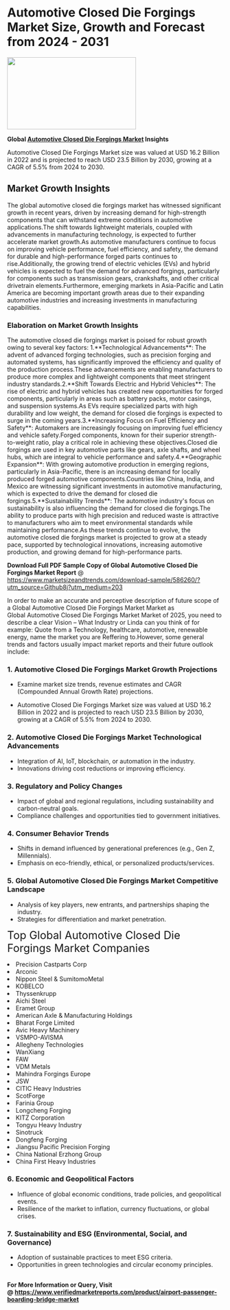 <H1>Automotive Closed Die Forgings Market Size, Growth and Forecast from 2024 - 2031</H1><img class="aligncenter size-medium wp-image-584254" src="https://thirdeyenews.in/wp-content/uploads/2024/09/Global-Market-Research-300x168.jpeg" alt="" width="300" height="168" /><p><strong>Global&nbsp;<a href="https://www.marketsizeandtrends.com/download-sample/586260/?utm_source=Github8j?utm_medium=203">Automotive Closed Die Forgings Market</a> Insights</strong></p><p>Automotive Closed Die Forgings Market size was valued at USD 16.2 Billion in 2022 and is projected to reach USD 23.5 Billion by 2030, growing at a CAGR of 5.5% from 2024 to 2030.</p><p><h2>Market Growth Insights</h2> The global automotive closed die forgings market has witnessed significant growth in recent years, driven by increasing demand for high-strength components that can withstand extreme conditions in automotive applications.The shift towards lightweight materials, coupled with advancements in manufacturing technology, is expected to further accelerate market growth.As automotive manufacturers continue to focus on improving vehicle performance, fuel efficiency, and safety, the demand for durable and high-performance forged parts continues to rise.Additionally, the growing trend of electric vehicles (EVs) and hybrid vehicles is expected to fuel the demand for advanced forgings, particularly for components such as transmission gears, crankshafts, and other critical drivetrain elements.Furthermore, emerging markets in Asia-Pacific and Latin America are becoming important growth areas due to their expanding automotive industries and increasing investments in manufacturing capabilities.<h3>Elaboration on Market Growth Insights</h3> The automotive closed die forgings market is poised for robust growth owing to several key factors: 1.**Technological Advancements**: The advent of advanced forging technologies, such as precision forging and automated systems, has significantly improved the efficiency and quality of the production process.These advancements are enabling manufacturers to produce more complex and lightweight components that meet stringent industry standards.2.**Shift Towards Electric and Hybrid Vehicles**: The rise of electric and hybrid vehicles has created new opportunities for forged components, particularly in areas such as battery packs, motor casings, and suspension systems.As EVs require specialized parts with high durability and low weight, the demand for closed die forgings is expected to surge in the coming years.3.**Increasing Focus on Fuel Efficiency and Safety**: Automakers are increasingly focusing on improving fuel efficiency and vehicle safety.Forged components, known for their superior strength-to-weight ratio, play a critical role in achieving these objectives.Closed die forgings are used in key automotive parts like gears, axle shafts, and wheel hubs, which are integral to vehicle performance and safety.4.**Geographic Expansion**: With growing automotive production in emerging regions, particularly in Asia-Pacific, there is an increasing demand for locally produced forged automotive components.Countries like China, India, and Mexico are witnessing significant investments in automotive manufacturing, which is expected to drive the demand for closed die forgings.5.**Sustainability Trends**: The automotive industry's focus on sustainability is also influencing the demand for closed die forgings.The ability to produce parts with high precision and reduced waste is attractive to manufacturers who aim to meet environmental standards while maintaining performance.As these trends continue to evolve, the automotive closed die forgings market is projected to grow at a steady pace, supported by technological innovations, increasing automotive production, and growing demand for high-performance parts.<p><span class=""><strong>Download Full PDF Sample Copy of Global Automotive Closed Die Forgings Market Report</strong> @ <a href="https://www.marketsizeandtrends.com/download-sample/586260/?utm_source=Github8j?utm_medium=203" target="_blank">https://www.marketsizeandtrends.com/download-sample/586260/?utm_source=Github8j?utm_medium=203</a></span></p><p>In order to make an accurate and perceptive description of future scope of a Global&nbsp;Automotive Closed Die Forgings Market Market as Global&nbsp;Automotive Closed Die Forgings Market Market of 2025, you need to describe a clear Vision &ndash; What Industry or Linda can you think of for example: Quote from a Technology, healthcare, automotive, renewable energy, name the market you are Reffering to.However, some general trends and factors usually impact market reports and their future outlook include:</p><h3>1.&nbsp;<strong>Automotive Closed Die Forgings Market Growth Projections</strong></h3><ul><li>Examine market size trends, revenue estimates and CAGR (Compounded Annual Growth Rate) projections.</li><li><p>Automotive Closed Die Forgings Market size was valued at USD 16.2 Billion in 2022 and is projected to reach USD 23.5 Billion by 2030, growing at a CAGR of 5.5% from 2024 to 2030.</p></li></ul><h3>2.&nbsp;<strong>Automotive Closed Die Forgings Market Technological Advancements</strong></h3><ul><li>Integration of AI, IoT, blockchain, or automation in the industry.</li><li>Innovations driving cost reductions or improving efficiency.</li></ul><h3>3.&nbsp;<strong>Regulatory and Policy Changes</strong></h3><ul><li>Impact of global and regional regulations, including sustainability and carbon-neutral goals.</li><li>Compliance challenges and opportunities tied to government initiatives.</li></ul><h3>4.&nbsp;<strong>Consumer Behavior Trends</strong></h3><ul><li>Shifts in demand influenced by generational preferences (e.g., Gen Z, Millennials).</li><li>Emphasis on eco-friendly, ethical, or personalized products/services.</li></ul><h3>5.&nbsp;<strong>Global Automotive Closed Die Forgings Market Competitive Landscape</strong></h3><ul><li>Analysis of key players, new entrants, and partnerships shaping the industry.</li><li>Strategies for differentiation and market penetration.</li></ul><p data-pm-slice="1 1 []"><span style="color: inherit; font-family: inherit; font-size: 25px;">Top Global Automotive Closed Die Forgings Market Companies</span></p><div class="" data-test-id=""><p><li>Precision Castparts Corp</li><li> Arconic</li><li> Nippon Steel & SumitomoMetal</li><li> KOBELCO</li><li> Thyssenkrupp</li><li> Aichi Steel</li><li> Eramet Group</li><li> American Axle & Manufacturing Holdings</li><li> Bharat Forge Limited</li><li> Avic Heavy Machinery</li><li> VSMPO-AVISMA</li><li> Allegheny Technologies</li><li> WanXiang</li><li> FAW</li><li> VDM Metals</li><li> Mahindra Forgings Europe</li><li> JSW</li><li> CITIC Heavy Industries</li><li> ScotForge</li><li> Farinia Group</li><li> Longcheng Forging</li><li> KITZ Corporation</li><li> Tongyu Heavy Industry</li><li> Sinotruck</li><li> Dongfeng Forging</li><li> Jiangsu Pacific Precision Forging</li><li> China National Erzhong Group</li><li> China First Heavy Industries</li></p></div><h3>6.&nbsp;<strong>Economic and Geopolitical Factors</strong></h3><ul><li>Influence of global economic conditions, trade policies, and geopolitical events.</li><li>Resilience of the market to inflation, currency fluctuations, or global crises.</li></ul><h3>7.&nbsp;<strong>Sustainability and ESG (Environmental, Social, and Governance)</strong></h3><ul><li>Adoption of sustainable practices to meet ESG criteria.</li><li>Opportunities in green technologies and circular economy principles.</li></ul><h2><strong style="font-size: 14px;">For More Information or Query, Visit @&nbsp;</strong><a style="background-color: #ffffff; font-size: 14px;" href="https://www.marketsizeandtrends.com/report/automotive-closed-die-forgings-market/" target="_blank">https://www.verifiedmarketreports.com/product/airport-passenger-boarding-bridge-market</a></h2>